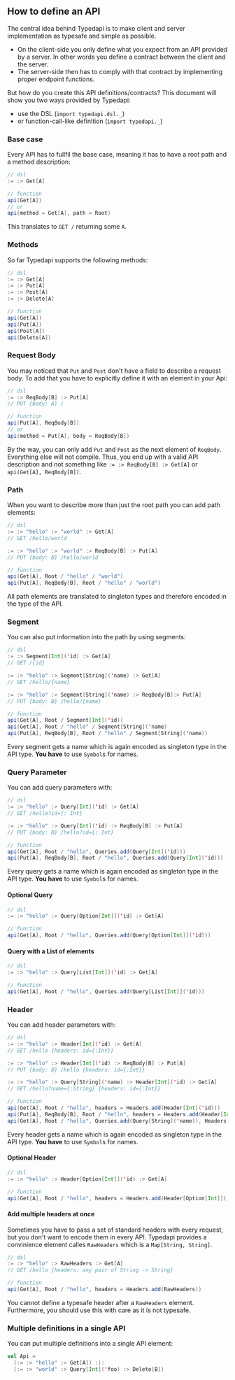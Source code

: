 ## How to define an API
The central idea behind Typedapi is to make client and server implementation as typesafe and simple as possible.

 - On the client-side you only define what you expect from an API provided by a server. In other words you define a contract between the client and the server.
 - The server-side then has to comply with that contract by implementing proper endpoint functions.
 
But how do you create this API definitions/contracts? This document will show you two ways provided by Typedapi:
  - use the DSL (`import typedapi.dsl._`)
  - or function-call-like definition (`import typedapi._`)
 
### Base case
Every API has to fullfil the base case, meaning it has to have a root path and a method description:
 
```Scala
// dsl
:= :> Get[A]

// function
api(Get[A])
// or
api(method = Get[A], path = Root)
```
 
This translates to `GET /` returning some `A`.

### Methods
So far Typedapi supports the following methods:
 
```Scala
// dsl
:= :> Get[A]
:= :> Put[A]
:= :> Post[A]
:= :> Delete[A]

// function
api(Get[A])
api(Put[A])
api(Post[A])
api(Delete[A])
```
 
### Request Body
You may noticed that `Put` and `Post` don't have a field to describe a request body. To add that you have to explicitly define it with an element in your Api:
 
```Scala
// dsl
:= :> ReqBody[B] :> Put[A]
// PUT {body: A} /

// function
api(Put[A], ReqBody[B])
// or
api(method = Put[A], body = ReqBody[B])
```
 
By the way, you can only add `Put` and `Post` as the next element of `ReqBody`. Everything else will not compile. Thus, you end up with a valid API description and not something like `:= :> ReqBody[B] :> Get[A]` or `api(Get[A], ReqBody[B])`.
 
### Path
When you want to describe more than just the root path you can add path elements:
 
```Scala
// dsl
:= :> "hello" :> "world" :> Get[A]
// GET /hello/world

:= :> "hello" :> "world" :> ReqBody[B] :> Put[A]
// PUT {body: B} /hello/world

// function
api(Get[A], Root / "hello" / "world")
api(Put[A], ReqBody[B], Root / "hello" / "world")
```
 
All path elements are translated to singleton types and therefore encoded in the type of the API.
 
### Segment
You can also put information into the path by using segments:
 
```Scala
// dsl
:= :> Segment[Int]('id) :> Get[A]
// GET /{id}

:= :> "hello" :> Segment[String]('name) :> Get[A]
// GET /hello/{name}

:= :> "hello" :> Segment[String]('name) :> ReqBody[B]:> Put[A]
// PUT {body: B} /hello/{name}

// function
api(Get[A], Root / Segment[Int]('id))
api(Get[A], Root / "hello" / Segment[String]('name)
api(Put[A], ReqBody[B], Root / "hello" / Segment[String]('name))
```

Every segment gets a name which is again encoded as singleton type in the API type. **You have** to use `Symbol`s for names.

### Query Parameter
You can add query parameters with:

```Scala
// dsl
:= :> "hello" :> Query[Int]('id) :> Get[A]
// GET /hello?id={: Int}

:= :> "hello" :> Query[Int]('id) :> ReqBody[B] :> Put[A]
// PUT {body: B} /hello?id={: Int}

// function
api(Get[A], Root / "hello", Queries.add(Query[Int]('id)))
api(Put[A], ReqBody[B], Root / "hello", Queries.add(Query[Int]('id)))
```

Every query gets a name which is again encoded as singleton type in the API type. **You have** to use `Symbol`s for names.

#### Optional Query
```Scala
// dsl
:= :> "hello" :> Query[Option[Int]]('id) :> Get[A]

// function
api(Get[A], Root / "hello", Queries.add(Query[Option[Int]]('id)))
```

#### Query with a List of elements
```Scala
// dsl
:= :> "hello" :> Query[List[Int]]('id) :> Get[A]

// function
api(Get[A], Root / "hello", Queries.add(Query[List[Int]]('id)))
```

### Header
You can add header parameters with:

```Scala
// dsl
:= :> "hello" :> Header[Int]('id) :> Get[A]
// GET /hello {headers: id={:Int}}

:= :> "hello" :> Header[Int]('id) :> ReqBody[B] :> Put[A]
// PUT {body: B} /hello {headers: id={:Int}}

:= :> "hello" :> Query[String]('name) :> Header[Int]('id) :> Get[A]
// GET /hello?name={:String} {headers: id={:Int}}

// function
api(Get[A], Root / "hello", headers = Headers.add(Header[Int]('id)))
api(Put[A], ReqBody[B], Root / "hello", headers = Headers.add(Header[Int]('id)))
api(Get[A], Root / "hello", Queries.add(Query[String]('name)), Headers.add(Header[Int]('id)))
```

Every header gets a name which is again encoded as singleton type in the API type. **You have** to use `Symbol`s for names.

#### Optional Header
```Scala
// dsl
:= :> "hello" :> Header[Option[Int]]('id) :> Get[A]

// function
api(Get[A], Root / "hello", headers = Headers.add(Header[Option[Int]]('id)))
```

#### Add multiple headers at once
Sometimes you have to pass a set of standard headers with every request, but you don't want to encode them in every API. Typedapi provides a convinience element calles `RawHeaders` which is a `Map[String, String]`.

```Scala
// dsl
:= :> "hello" :> RawHeaders :> Get[A]
// GET /hello {headers: any pair of String -> String}

// function
api(Get[A], Root / "hello", headers = Headers.add(RawHeaders))
```

You cannot define a typesafe header after a `RawHeaders` element. Furthermore, you should use this with care as it is not typesafe.

### Multiple definitions in a single API
You can put multiple definitions into a single API element:

```Scala
val Api =
  (:= :> "hello" :> Get[A]) :|:
  (:= :> "world" :> Query[Int]('foo) :> Delete[B])
```
